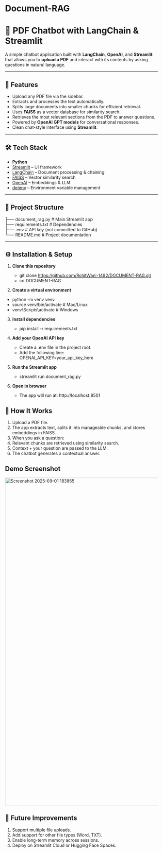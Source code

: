 # Document-RAG

# 📄 PDF Chatbot with LangChain & Streamlit

A simple chatbot application built with **LangChain**, **OpenAI**, and **Streamlit** that allows you to **upload a PDF** and interact with its contents by asking questions in natural language.

---

## 🚀 Features
- Upload any PDF file via the sidebar.
- Extracts and processes the text automatically.
- Splits large documents into smaller chunks for efficient retrieval.
- Uses **FAISS** as a vector database for similarity search.
- Retrieves the most relevant sections from the PDF to answer questions.
- Powered by **OpenAI GPT models** for conversational responses.
- Clean chat-style interface using **Streamlit**.

---

## 🛠️ Tech Stack
- **Python**
- [Streamlit](https://streamlit.io/) – UI framework
- [LangChain](https://www.langchain.com/) – Document processing & chaining
- [FAISS](https://github.com/facebookresearch/faiss) – Vector similarity search
- [OpenAI](https://platform.openai.com/) – Embeddings & LLM
- [dotenv](https://pypi.org/project/python-dotenv/) – Environment variable management

---

## 📂 Project Structure
├── document_rag.py # Main Streamlit app<br>
├── requirements.txt # Dependencies<br>
├── .env # API key (not committed to GitHub)<br>
└── README.md # Project documentation<br>


---

## ⚙️ Installation & Setup

1. **Clone this repository**<br>
   - git clone https://github.com/RohitWani-1492/DOCUMENT-RAG.git
   - cd DOCUMENT-RAG
   
2. **Create a virtual environment**<br>
  - python -m venv venv
  - source venv/bin/activate   # Mac/Linux
  - venv\Scripts\activate      # Windows
   
3. **Install dependencies**<br>
   - pip install -r requirements.txt

4. **Add your OpenAI API key**<br>
   - Create a .env file in the project root.
   - Add the following line:<br>
      OPENAI_API_KEY=your_api_key_here

5. **Run the Streamlit app**<br>
   - streamlit run document_rag.py

6. **Open in browser**<br>
   -  The app will run at: http://localhost:8501

## 📖 How It Works

1. Upload a PDF file.
2. The app extracts text, splits it into manageable chunks, and stores embeddings in FAISS.
3. When you ask a question:
4. Relevant chunks are retrieved using similarity search.
5. Context + your question are passed to the LLM.
6. The chatbot generates a contextual answer.

## Demo Screenshot

<img width="1917" height="1079" alt="Screenshot 2025-09-01 183855" src="https://github.com/user-attachments/assets/88aa0cb8-d69c-434f-ae30-86d6a97178bf" />

## 🔮 Future Improvements

1. Support multiple file uploads.
2. Add support for other file types (Word, TXT).
3. Enable long-term memory across sessions.
4. Deploy on Streamlit Cloud or Hugging Face Spaces.
